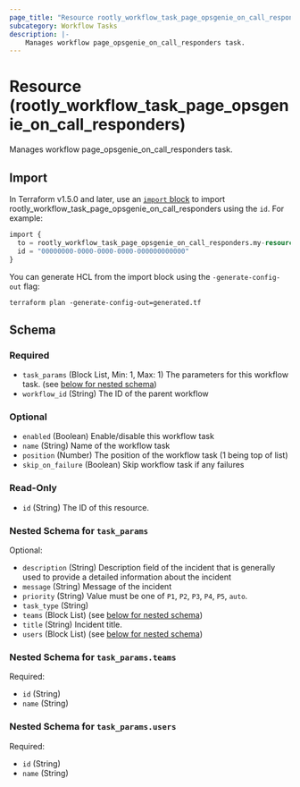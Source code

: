 ```yaml
---
page_title: "Resource rootly_workflow_task_page_opsgenie_on_call_responders - terraform-provider-rootly"
subcategory: Workflow Tasks
description: |-
    Manages workflow page_opsgenie_on_call_responders task.
---
```


# Resource (rootly_workflow_task_page_opsgenie_on_call_responders)

Manages workflow page_opsgenie_on_call_responders task.



## Import

In Terraform v1.5.0 and later, use an [`import` block](https://developer.hashicorp.com/terraform/language/import) to import rootly_workflow_task_page_opsgenie_on_call_responders using the `id`. For example:

```terraform
import {
  to = rootly_workflow_task_page_opsgenie_on_call_responders.my-resource
  id = "00000000-0000-0000-0000-000000000000"
}
```

You can generate HCL from the import block using the `-generate-config-out` flag:

```console
terraform plan -generate-config-out=generated.tf
```

<!-- schema generated by tfplugindocs -->
## Schema

### Required

- `task_params` (Block List, Min: 1, Max: 1) The parameters for this workflow task. (see [below for nested schema](#nestedblock--task_params))
- `workflow_id` (String) The ID of the parent workflow

### Optional

- `enabled` (Boolean) Enable/disable this workflow task
- `name` (String) Name of the workflow task
- `position` (Number) The position of the workflow task (1 being top of list)
- `skip_on_failure` (Boolean) Skip workflow task if any failures

### Read-Only

- `id` (String) The ID of this resource.

<a id="nestedblock--task_params"></a>
### Nested Schema for `task_params`

Optional:

- `description` (String) Description field of the incident that is generally used to provide a detailed information about the incident
- `message` (String) Message of the incident
- `priority` (String) Value must be one of `P1`, `P2`, `P3`, `P4`, `P5`, `auto`.
- `task_type` (String)
- `teams` (Block List) (see [below for nested schema](#nestedblock--task_params--teams))
- `title` (String) Incident title.
- `users` (Block List) (see [below for nested schema](#nestedblock--task_params--users))

<a id="nestedblock--task_params--teams"></a>
### Nested Schema for `task_params.teams`

Required:

- `id` (String)
- `name` (String)


<a id="nestedblock--task_params--users"></a>
### Nested Schema for `task_params.users`

Required:

- `id` (String)
- `name` (String)
